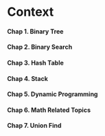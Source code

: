 # Context

#### Chap 1. Binary Tree

#### Chap 2. Binary Search

#### Chap 3. Hash Table

#### Chap 4. Stack

#### Chap 5. Dynamic Programming

#### Chap 6. Math Related Topics

#### Chap 7. Union Find



